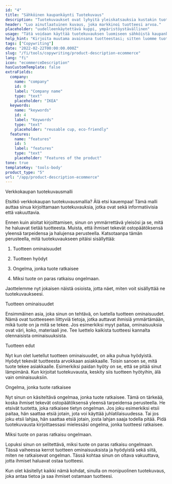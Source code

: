 ```yaml
---
id: "4"
title: "Sähköinen kaupankäynti Tuotekuvaus"
description: "Tuotekuvaukset ovat lyhyitä yleiskatsauksia kustakin tuotteesta, joissa korostetaan tärkeimpiä ominaisuuksia ja etuja. Sähköisessä kaupankäynnissä ja vähittäiskaupassa on tärkeää miettiä selkeän kielen käyttöä, lyhyyttä ja keskittymistä enemmän optimoituihin SEO-avainsanoihin. Mutta muunlaisissa yrityksissä, kuten lakimiehissä, tärkeitä tekijöitä ovat ammattimaisuus ja asiakaspalvelu. Autamme sinua käyttämään tekoälyä luodaksesi tuotekuvauksia, jotka on räätälöity tiettyihin avainsanoihin ja jotka sopivat parhaiten brändillesi."
header: "Luo ainutlaatuinen kuvaus, joka markkinoi tuotteesi arvoa."
placeholder: "uudelleenkäytettävä kuppi, ympäristöystävällinen"
usage: "Tätä voidaan käyttää tuotekuvauksen luomiseen sähköistä kaupankäyntiä varten, esimerkiksi verkkokaupan ruokatoimituksia, vaatteita jne. varten."
help_hint: "Kirjoita muutama avainsana tuotteestasi; sitten luomme tuotekuvauksen annetusta tekstistä."
tags: ["Copywriting"]
date: "2022-02-22T00:00:00.000Z"
slug: "/fi/tools/copywriting/product-description-ecommerce"
lang: "fi"
icon: "ecommerceDescription"
hasCustomTemplate: false
extraFields:
  company:
    name: "company"
    id: 0
    label: "Company name"
    type: "text"
    placeholder: "IKEA"
  keywords:
    name: "keywords"
    id: 4
    label: "Keywords"
    type: "text"
    placeholder: "reusable cup, eco-friendly"
  features:
    name: "features"
    id: 5
    label: "features"
    type: "text"
    placeholder: "Features of the product"
tone: true
templateKey: 'tools-body'
product_type: "5"
url: "/app/product-description-ecommerce"
---
```


Verkkokaupan tuotekuvausmalli

Etsitkö verkkokaupan tuotekuvausmallia? Älä etsi kauempaa! Tämä malli auttaa sinua kirjoittamaan tuotekuvauksia, jotka ovat sekä informatiivisia että vakuuttavia.

Ennen kuin aloitat kirjoittamisen, sinun on ymmärrettävä yleisösi ja se, mitä he haluavat tietää tuotteesta. Muista, että ihmiset tekevät ostopäätöksensä yleensä tarpeidensa ja halujensa perusteella. Katsotaanpa tämän perusteella, mitä tuotekuvaukseen pitäisi sisällyttää:

1. Tuotteen ominaisuudet

2. Tuotteen hyödyt

3. Ongelma, jonka tuote ratkaisee

4. Miksi tuote on paras ratkaisu ongelmaan.

Jaottelemme nyt jokaisen näistä osioista, jotta näet, miten voit sisällyttää ne tuotekuvaukseesi.

Tuotteen ominaisuudet

Ensimmäinen asia, joka sinun on tehtävä, on luetella tuotteen ominaisuudet. Nämä ovat tuotteeseen liittyviä tietoja, jotka auttavat ihmisiä ymmärtämään, mikä tuote on ja mitä se tekee. Jos esimerkiksi myyt paitaa, ominaisuuksia ovat väri, koko, materiaali jne. Tee luettelo kaikista tuotteesi kannalta olennaisista ominaisuuksista.

Tuotteen edut

Nyt kun olet luetellut tuotteen ominaisuudet, on aika puhua hyödyistä. Hyödyt tekevät tuotteesta arvokkaan asiakkaalle. Toisin sanoen se, mitä tuote tekee asiakkaalle. Esimerkiksi paidan hyöty on se, että se pitää sinut lämpimänä. Kun kirjoitat tuotekuvausta, keskity siis tuotteen hyötyihin, älä vain ominaisuuksiin.

Ongelma, jonka tuote ratkaisee

Nyt sinun on käsiteltävä ongelmaa, jonka tuote ratkaisee. Tämä on tärkeää, koska ihmiset tekevät ostopäätöksensä yleensä tarpeidensa perusteella. He etsivät tuotetta, joka ratkaisee tietyn ongelman. Jos joku esimerkiksi etsii paitaa, hän saattaa etsiä jotain, jota voi käyttää juhlatilaisuudessa. Tai jos joku etsii lahjaa, hän saattaa etsiä jotain, josta lahjan saaja todella pitää. Pidä tuotekuvausta kirjoittaessasi mielessäsi ongelma, jonka tuotteesi ratkaisee.

Miksi tuote on paras ratkaisu ongelmaan.

Lopuksi sinun on selitettävä, miksi tuote on paras ratkaisu ongelmaan. Tässä vaiheessa kerrot tuotteen ominaisuuksista ja hyödyistä sekä siitä, miten ne ratkaisevat ongelman. Tässä kohtaa sinun on oltava vakuuttava, jotta ihmiset haluavat ostaa tuotteesi.

Kun olet käsitellyt kaikki nämä kohdat, sinulla on monipuolinen tuotekuvaus, joka antaa tietoa ja saa ihmiset ostamaan tuotteesi.
